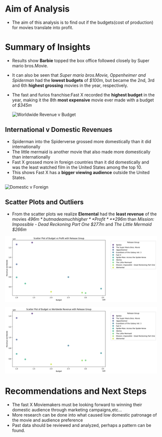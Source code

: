# Aim of Analysis
* The aim of this analysis is to find out if the budgets(cost of production) for movies translate into profit.


# Summary of Insights

* Results show **Barbie** topped the box office followed closely by Super mario bros.Movie.  
* It can also be seen that *Super mario bros.Movie, Oppenheimer and Spiderman* had the **lowest budgets** of *$100m*, but became the 2nd, 3rd and 6th **highest grossing** movies in the year, respectively.

* The fast and furios franchise:Fast X recorded the **highest budget** in the year, making it the 8th **most expensive** movie ever made with a budget of *$345m*



  ![Worldwide Revenue v Budget](https://github.com/user-attachments/assets/2059b2d1-4f7c-47ad-81b2-01559e272bea)

## International v Domestic Revenues

* Spiderman into the Spiderverse grossed more domestically than it did internationally
* The little mermaid is another movie that also made more domestically than internationally
* Fast X grossed more in foreign countries than it did domestically and was the least watched film in the United States among the top 10.
* This shows Fast X has a **bigger viewing audience** outside the United States.

![Domestic v Foreign](https://github.com/user-attachments/assets/47c3327d-e85f-462a-96fe-b5fdbd341df9)

## Scatter Plots and Outliers

* From the scatter plots we realize **Elemental** had the **least revenue** of the movies *$496m*
but made a much higher **Profit** *$296m* than *Mission: Impossible - Dead Reckoning Part One $277m* and *The Little Mermaid $266m*

![alt text](<Budget v Profit-1.png>)

![alt text](<Budget v W.Revenue.png>)

# Recommendations and Next Steps
* The fast X Moviemakers must be looking forward to winning their domestic audience through marketing campaigns,etc...
* More research can be done into what caused low domestic patronage of the movie and audience preference
* Past data should be reviewed and analyzed, perhaps a pattern can be found.

